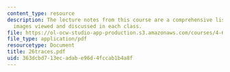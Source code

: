 ```yaml
---
content_type: resource
description: The lecture notes from this course are a comprehensive listing of the
  images viewed and discussed in each class.
file: https://ol-ocw-studio-app-production.s3.amazonaws.com/courses/4-665-contemporary-architecture-and-critical-debate-spring-2002/363dcbd713ecadabe96d4fccab1b4a8f_26traces.pdf
file_type: application/pdf
resourcetype: Document
title: 26traces.pdf
uid: 363dcbd7-13ec-adab-e96d-4fccab1b4a8f
---
```

